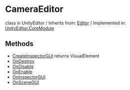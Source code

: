 # CameraEditor
class in UnityEditor
 / Inherits from: <a href="https://docs.unity3d.com/6000.1/Documentation/ScriptReference/Editor.html">Editor</a> / Implemented in: <a href="https://docs.unity3d.com/6000.1/Documentation/ScriptReference/UnityEditor.CoreModule.html">UnityEditor.CoreModule</a>

## Methods
- <a href="https://docs.unity3d.com/6000.1/Documentation/ScriptReference/CameraEditor.CreateInspectorGUI.html">CreateInspectorGUI</a> returns VisualElement
- <a href="https://docs.unity3d.com/6000.1/Documentation/ScriptReference/CameraEditor.OnDestroy.html">OnDestroy</a>
- <a href="https://docs.unity3d.com/6000.1/Documentation/ScriptReference/CameraEditor.OnDisable.html">OnDisable</a>
- <a href="https://docs.unity3d.com/6000.1/Documentation/ScriptReference/CameraEditor.OnEnable.html">OnEnable</a>
- <a href="https://docs.unity3d.com/6000.1/Documentation/ScriptReference/CameraEditor.OnInspectorGUI.html">OnInspectorGUI</a>
- <a href="https://docs.unity3d.com/6000.1/Documentation/ScriptReference/CameraEditor.OnSceneGUI.html">OnSceneGUI</a>
